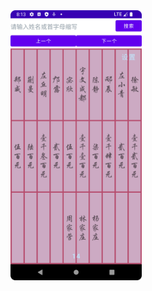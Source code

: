 <img src = "https://github.com/mipamiao/MipaGiftBook/blob/main/Screenshot_20250406_161418.png" width = 210px>
